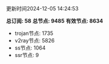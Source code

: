 更新时间2024-12-05 14:24:53

**总订阅: 58**
**总节点: 9485**
**有效节点: 8634**
- trojan节点: 1735
- v2ray节点: 5826
- ss节点: 1064
- ssr节点: 9
